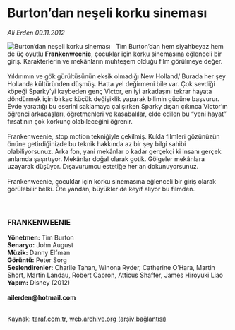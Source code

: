 # Burton’dan neşeli korku sineması

*Ali Erden 09.11.2012*

<div class="yazi"><img align="left" alt="Burton’dan neşeli korku sineması" border="0" src="http://www.taraf.com.tr/fotoraflar/makaleler/burton-dan-neseli-korku-sinemasi_4704_orijinal.jpg" style="border-right-width:10px; border-color:#FFFFFF"/>Tim Burton’dan hem siyahbeyaz hem de üç oyutlu <strong>Frankenweenie</strong>, çocuklar için korku sinemasına eğlenceli bir giriş. Karakterlerin ve mekânların muhteşem olduğu film görülmeye değer.<br/><br/>Yıldırımın ve gök gürültüsünün eksik olmadığı New Holland/ Burada her şey Hollanda kültüründen düşmüş. Hatta yel değirmeni bile var. Çok sevdiği köpeği Sparky’yi kaybeden genç Victor, en iyi arkadaşını tekrar hayata döndürmek için birkaç küçük değişiklik yaparak bilimin gücüne başvurur. Evde yarattığı bu eserini saklamaya çalışırken Sparky dışarı çıkınca Victor’ın öğrenci arkadaşları, öğretmenleri ve kasabalılar, elde edilen bu “yeni hayat” fırsatının çok korkunç olabileceğini öğrenir.<br/><br/>Frankenweenie, stop motion tekniğiyle çekilmiş. Kukla filmleri gözünüzün önüne getirdiğinizde bu teknik hakkında az bir şey bilgi sahibi olabiliyorsunuz. Arka fon, yani mekânlar o kadar gerçekçi ki insanı gerçek anlamda şaşırtıyor. Mekânlar doğal olarak gotik. Gölgeler mekânlara uzayarak düşüyor. Dışavurumcu estetiğe her an dokunuyorsunuz.<br/><br/>Frankenweenie, çocuklar için korku sinemasına eğlenceli bir giriş olarak görülebilir belki. Öte yandan, büyükler de keyif alıyor bu filmden.<br/><br/><br/>
<h3>FRANKENWEENIE</h3><strong>Yönetmen:</strong> Tim Burton<br/><strong>Senaryo:</strong> John August<br/><strong>Müzik:</strong> Danny Elfman<br/><strong>Görüntü:</strong> Peter Sorg<br/><strong>Seslendirenler:</strong> Charlie Tahan, Winona Ryder, Catherine O’Hara, Martin Short, Martin Landau, Robert Capron, Atticus Shaffer, James Hiroyuki Liao<br/><strong>Yapım:</strong> Disney (2012)<br/><br/><strong>ailerden@hotmail.com<br/></strong><br/>
</div>

Kaynak: [taraf.com.tr](http://www.taraf.com.tr:80/ali-erden/makale-burton-dan-neseli-korku-sinemasi.htm), [web.archive.org (arşiv bağlantısı)](http://web.archive.org/web/20140123211341/http://www.taraf.com.tr:80/ali-erden/makale-burton-dan-neseli-korku-sinemasi.htm)
